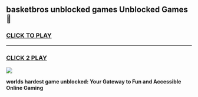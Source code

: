 
## basketbros unblocked games Unblocked Games👋
<h3>
<a href="https://premium.freeplayer.one?title=basketbros_unblocked_games&ref=16F">CLICK TO PLAY</a></h3>
<hr>

<h3>
<a href="https://premium.freeplayer.one?title=basketbros_unblocked_games&ref=16F">CLICK 2 PLAY</a>
  
</h3>

<a href="https://premium.freeplayer.one?title=basketbros_unblocked_games&ref=16F/"><img src="https://clearcache.store/games.png"></a>


**worlds hardest game unblocked: Your Gateway to Fun and Accessible Online Gaming**
